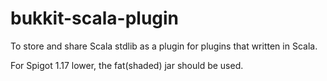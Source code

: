 # bukkit-scala-plugin

To store and share Scala stdlib as a plugin for plugins that written in Scala.

For Spigot 1.17 lower, the fat(shaded) jar should be used.
